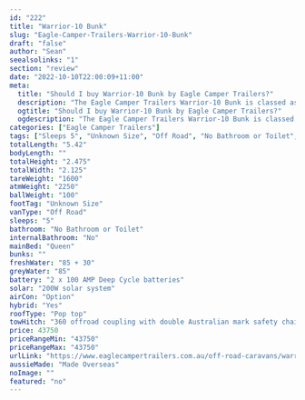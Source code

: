 ```yaml
---
id: "222"
title: "Warrior-10 Bunk"
slug: "Eagle-Camper-Trailers-Warrior-10-Bunk"
draft: "false"
author: "Sean"
seealsolinks: "1"
section: "review"
date: "2022-10-10T22:00:09+11:00"
meta:
  title: "Should I buy Warrior-10 Bunk by Eagle Camper Trailers?"
  description: "The Eagle Camper Trailers Warrior-10 Bunk is classed as Off Road, and sleeps 5 people. It is Made Overseas and comes in at Unknown Size. It generally has No Bathroom or Toilet."
  ogtitle: "Should I buy Warrior-10 Bunk by Eagle Camper Trailers?"
  ogdescription: "The Eagle Camper Trailers Warrior-10 Bunk is classed as Off Road, and sleeps 5 people. It is Made Overseas and comes in at Unknown Size. It generally has No Bathroom or Toilet."
categories: ["Eagle Camper Trailers"]
tags: ["Sleeps 5", "Unknown Size", "Off Road", "No Bathroom or Toilet", "Pop top", "Under 50k", "Made Overseas"]
totalLength: "5.42"
bodyLength: ""
totalHeight: "2.475"
totalWidth: "2.125"
tareWeight: "1600"
atmWeight: "2250"
ballWeight: "100"
footTag: "Unknown Size"
vanType: "Off Road"
sleeps: "5"
bathroom: "No Bathroom or Toilet"
internalBathroom: "No"
mainBed: "Queen"
bunks: ""
freshWater: "85 + 30"
greyWater: "85"
battery: "2 x 100 AMP Deep Cycle batteries"
solar: "200W solar system"
airCon: "Option"
hybrid: "Yes"
roofType: "Pop top"
towHitch: "360 offroad coupling with double Australian mark safety chain"
price: 43750
priceRangeMin: "43750"
priceRangeMax: "43750"
urlLink: "https://www.eaglecampertrailers.com.au/off-road-caravans/warrior-10-off-road-bunk-hybrid"
aussieMade: "Made Overseas"
noImage: ""
featured: "no"
---
```

